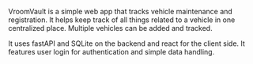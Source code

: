 VroomVault is a simple web app that tracks vehicle maintenance and registration. 
It helps keep track of all things related to a vehicle in one centralized place.
Multiple vehicles can be added and tracked.

It uses fastAPI and SQLite on the backend and react for the client side. It features
user login for authentication and simple data handling.
